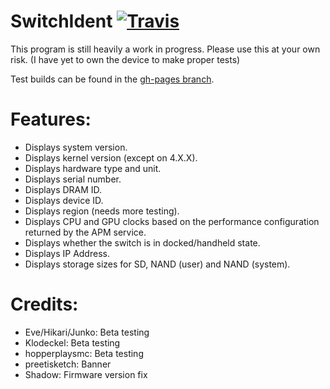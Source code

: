 # SwitchIdent [![Travis](https://img.shields.io/travis/joel16/SwitchIdent.svg?style=flat-square)](https://github.com/joel16/SwitchIdent/tree/gh-pages)

This program is still heavily a work in progress. Please use this at your own risk. (I have yet to own the device to make proper tests)

Test builds can be found in the [gh-pages branch](https://github.com/joel16/SwitchIdent/tree/gh-pages).

# Features: 
- Displays system version.
- Displays kernel version (except on 4.X.X).
- Displays hardware type and unit.
- Displays serial number.
- Displays DRAM ID.
- Displays device ID.
- Displays region (needs more testing).
- Displays CPU and GPU clocks based on the performance configuration returned by the APM service.
- Displays whether the switch is in docked/handheld state.
- Displays IP Address.
- Displays storage sizes for SD, NAND (user) and NAND (system).

# Credits:

- Eve/Hikari/Junko: Beta testing
- Klodeckel: Beta testing
- hopperplaysmc: Beta testing
- preetisketch: Banner
- Shadow: Firmware version fix
